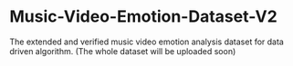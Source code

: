 # Music-Video-Emotion-Dataset-V2
The extended and verified music video emotion analysis dataset for data driven algorithm. (The whole dataset will be uploaded soon)  
